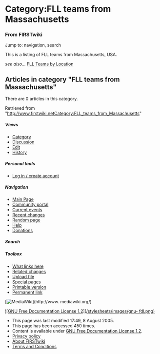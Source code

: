 # Category:FLL teams from Massachusetts

### From FIRSTwiki

Jump to: navigation, search

This is a listing of FLL teams from Massachusetts, USA.

_see also..._ [FLL Teams by Location](FLL_Teams_by_Location "FLL
Teams by Location" )

  

## Articles in category "FLL teams from Massachusetts"

There are 0 articles in this category.

Retrieved from
"<http://www.firstwiki.netCategory:FLL_teams_from_Massachusetts>"

##### Views

  * [Category](Category:FLL_teams_from_Massachusetts)
  * [Discussion](/index.php?title=Category_talk:FLL_teams_from_Massachusetts&action=edit)
  * [Edit](/index.php?title=Category:FLL_teams_from_Massachusetts&action=edit)
  * [History](/index.php?title=Category:FLL_teams_from_Massachusetts&action=history)

##### Personal tools

  * [Log in / create account](/index.php?title=Special:Userlogin&returnto=Category:FLL_teams_from_Massachusetts)

[](Main_Page "Main Page" )

##### Navigation

  * [Main Page](Main_Page)
  * [Community portal](FIRSTwiki:Community_portal)
  * [Current events](Current_events)
  * [Recent changes](Special:Recentchanges)
  * [Random page](Special:Random)
  * [Help](Help:Contents)
  * [Donations](FIRSTwiki:Site_support)

##### Search



##### Toolbox

  * [What links here](Special:Whatlinkshere/Category:FLL_teams_from_Massachusetts)
  * [Related changes](Special:Recentchangeslinked/Category:FLL_teams_from_Massachusetts)
  * [Upload file](Special:Upload)
  * [Special pages](Special:Specialpages)
  * [Printable version](/index.php?title=Category:FLL_teams_from_Massachusetts&printable=yes)
  * [Permanent link](/index.php?title=Category:FLL_teams_from_Massachusetts&oldid=40610)

[![MediaWiki](/skins/common/images/poweredby_mediawiki_88x31.png)](http://www.
mediawiki.org/)

[![GNU Free Documentation License 1.2](/stylesheets/images/gnu-
fdl.png)](http://www.gnu.org/copyleft/fdl.html)

  * This page was last modified 17:49, 8 August 2005.
  * This page has been accessed 450 times.
  * Content is available under [GNU Free Documentation License 1.2](http://www.gnu.org/copyleft/fdl.html "http://www.gnu.org/copyleft/fdl.html" ).
  * [Privacy policy](FIRSTwiki:Privacy_policy "FIRSTwiki:Privacy policy" )
  * [About FIRSTwiki](FIRSTwiki:About "FIRSTwiki:About" )
  * [Terms and Conditions](FIRSTwiki:Terms_and_conditions "FIRSTwiki:Terms and conditions" )

